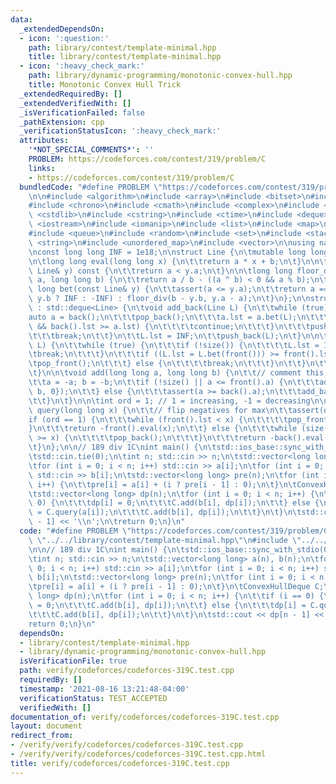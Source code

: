 ```yaml
---
data:
  _extendedDependsOn:
  - icon: ':question:'
    path: library/contest/template-minimal.hpp
    title: library/contest/template-minimal.hpp
  - icon: ':heavy_check_mark:'
    path: library/dynamic-programming/monotonic-convex-hull.hpp
    title: Monotonic Convex Hull Trick
  _extendedRequiredBy: []
  _extendedVerifiedWith: []
  _isVerificationFailed: false
  _pathExtension: cpp
  _verificationStatusIcon: ':heavy_check_mark:'
  attributes:
    '*NOT_SPECIAL_COMMENTS*': ''
    PROBLEM: https://codeforces.com/contest/319/problem/C
    links:
    - https://codeforces.com/contest/319/problem/C
  bundledCode: "#define PROBLEM \"https://codeforces.com/contest/319/problem/C\"\n\
    \n\n#include <algorithm>\n#include <array>\n#include <bitset>\n#include <cassert>\n\
    #include <chrono>\n#include <cmath>\n#include <complex>\n#include <cstdio>\n#include\
    \ <cstdlib>\n#include <cstring>\n#include <ctime>\n#include <deque>\n#include\
    \ <iostream>\n#include <iomanip>\n#include <list>\n#include <map>\n#include <numeric>\n\
    #include <queue>\n#include <random>\n#include <set>\n#include <stack>\n#include\
    \ <string>\n#include <unordered_map>\n#include <vector>\n\nusing namespace std;\n\
    \nconst long long INF = 1e18;\n\nstruct Line {\n\tmutable long long a, b, lst;\n\
    \n\tlong long eval(long long x) {\n\t\treturn a * x + b;\n\t}\n\n\tbool operator<(const\
    \ Line& y) const {\n\t\treturn a < y.a;\n\t}\n\n\tlong long floor_div(long long\
    \ a, long long b) {\n\t\treturn a / b - ((a ^ b) < 0 && a % b);\n\t}\n\n\tlong\
    \ long bet(const Line& y) {\n\t\tassert(a <= y.a);\n\t\treturn a == y.a ? (b >=\
    \ y.b ? INF : -INF) : floor_div(b - y.b, y.a - a);\n\t}\n};\n\nstruct ConvexHullDeque\
    \ : std::deque<Line> {\n\tvoid add_back(Line L) {\n\t\twhile (true) {\n\t\t\t\
    auto a = back();\n\t\t\tpop_back();\n\t\t\ta.lst = a.bet(L);\n\t\t\tif (size()\
    \ && back().lst >= a.lst) {\n\t\t\t\tcontinue;\n\t\t\t}\n\t\t\tpush_back(a);\n\
    \t\t\tbreak;\n\t\t}\n\t\tL.lst = INF;\n\t\tpush_back(L);\n\t}\n\n\tvoid add_front(Line\
    \ L) {\n\t\twhile (true) {\n\t\t\tif (!size()) {\n\t\t\t\tL.lst = INF;\n\t\t\t\
    \tbreak;\n\t\t\t}\n\t\t\tif ((L.lst = L.bet(front())) >= front().lst) {\n\t\t\t\
    \tpop_front();\n\t\t\t} else {\n\t\t\t\tbreak;\n\t\t\t}\n\t\t}\n\t\tpush_front(L);\n\
    \t}\n\n\tvoid add(long long a, long long b) {\n\t\t// comment this out for max\n\
    \t\ta = -a; b = -b;\n\t\tif (!size() || a <= front().a) {\n\t\t\tadd_front({a,\
    \ b, 0});\n\t\t} else {\n\t\t\tassert(a >= back().a);\n\t\t\tadd_back({a, b, 0});\n\
    \t\t}\n\t}\n\n\tint ord = 1; // 1 = increasing, -1 = decreasing\n\n\tlong long\
    \ query(long long x) {\n\t\t// flip negatives for max\n\t\tassert(ord);\n\t\t\
    if (ord == 1) {\n\t\t\twhile (front().lst < x) {\n\t\t\t\tpop_front();\n\t\t\t\
    }\n\t\t\treturn -front().eval(x);\n\t\t} else {\n\t\t\twhile (size() > 1 && prev(prev(end()))->lst\
    \ >= x) {\n\t\t\t\tpop_back();\n\t\t\t}\n\t\t\treturn -back().eval(x);\n\t\t}\n\
    \t}\n};\n\n// 189 div 1C\nint main() {\n\tstd::ios_base::sync_with_stdio(0);\n\
    \tstd::cin.tie(0);\n\tint n; std::cin >> n;\n\tstd::vector<long long> a(n), b(n);\n\
    \tfor (int i = 0; i < n; i++) std::cin >> a[i];\n\tfor (int i = 0; i < n; i++)\
    \ std::cin >> b[i];\n\tstd::vector<long long> pre(n);\n\tfor (int i = 0; i < n;\
    \ i++) {\n\t\tpre[i] = a[i] + (i ? pre[i - 1] : 0);\n\t}\n\tConvexHullDeque C;\n\
    \tstd::vector<long long> dp(n);\n\tfor (int i = 0; i < n; i++) {\n\t\tif (i ==\
    \ 0) {\n\t\t\tdp[i] = 0;\n\t\t\tC.add(b[i], dp[i]);\n\t\t} else {\n\t\t\tdp[i]\
    \ = C.query(a[i]);\n\t\t\tC.add(b[i], dp[i]);\n\t\t}\n\t}\n\tstd::cout << dp[n\
    \ - 1] << '\\n';\n\treturn 0;\n}\n"
  code: "#define PROBLEM \"https://codeforces.com/contest/319/problem/C\"\n\n#include\
    \ \"../../library/contest/template-minimal.hpp\"\n#include \"../../library/dynamic-programming/monotonic-convex-hull.hpp\"\
    \n\n// 189 div 1C\nint main() {\n\tstd::ios_base::sync_with_stdio(0);\n\tstd::cin.tie(0);\n\
    \tint n; std::cin >> n;\n\tstd::vector<long long> a(n), b(n);\n\tfor (int i =\
    \ 0; i < n; i++) std::cin >> a[i];\n\tfor (int i = 0; i < n; i++) std::cin >>\
    \ b[i];\n\tstd::vector<long long> pre(n);\n\tfor (int i = 0; i < n; i++) {\n\t\
    \tpre[i] = a[i] + (i ? pre[i - 1] : 0);\n\t}\n\tConvexHullDeque C;\n\tstd::vector<long\
    \ long> dp(n);\n\tfor (int i = 0; i < n; i++) {\n\t\tif (i == 0) {\n\t\t\tdp[i]\
    \ = 0;\n\t\t\tC.add(b[i], dp[i]);\n\t\t} else {\n\t\t\tdp[i] = C.query(a[i]);\n\
    \t\t\tC.add(b[i], dp[i]);\n\t\t}\n\t}\n\tstd::cout << dp[n - 1] << '\\n';\n\t\
    return 0;\n}\n"
  dependsOn:
  - library/contest/template-minimal.hpp
  - library/dynamic-programming/monotonic-convex-hull.hpp
  isVerificationFile: true
  path: verify/codeforces/codeforces-319C.test.cpp
  requiredBy: []
  timestamp: '2021-08-16 13:21:48-04:00'
  verificationStatus: TEST_ACCEPTED
  verifiedWith: []
documentation_of: verify/codeforces/codeforces-319C.test.cpp
layout: document
redirect_from:
- /verify/verify/codeforces/codeforces-319C.test.cpp
- /verify/verify/codeforces/codeforces-319C.test.cpp.html
title: verify/codeforces/codeforces-319C.test.cpp
---
```

